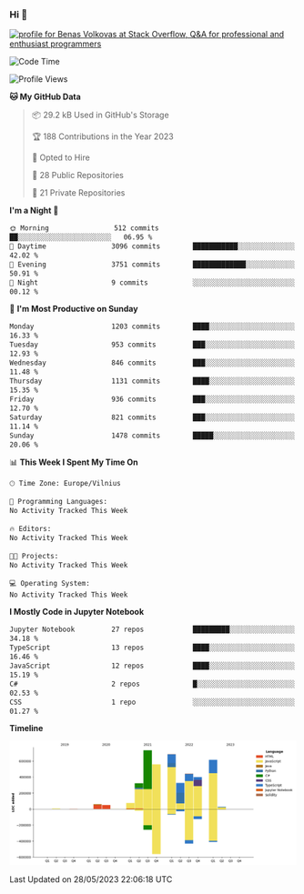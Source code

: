 ### Hi 👋
<a href="https://stackoverflow.com/users/14954249/benas-volkovas"><img src="https://stackoverflow.com/users/flair/14954249.png?theme=dark" width="208" height="58" alt="profile for Benas Volkovas at Stack Overflow, Q&amp;A for professional and enthusiast programmers" title="profile for Benas Volkovas at Stack Overflow, Q&amp;A for professional and enthusiast programmers"></a>

<!--START_SECTION:waka-->
![Code Time](http://img.shields.io/badge/Code%20Time-1%2C456%20hrs%2012%20mins-blue)

![Profile Views](http://img.shields.io/badge/Profile%20Views-0-blue)

**🐱 My GitHub Data** 

> 📦 29.2 kB Used in GitHub's Storage 
 > 
> 🏆 188 Contributions in the Year 2023
 > 
> 💼 Opted to Hire
 > 
> 📜 28 Public Repositories 
 > 
> 🔑 21 Private Repositories 
 > 
**I'm a Night 🦉** 

```text
🌞 Morning                512 commits         ██░░░░░░░░░░░░░░░░░░░░░░░   06.95 % 
🌆 Daytime                3096 commits        ███████████░░░░░░░░░░░░░░   42.02 % 
🌃 Evening                3751 commits        █████████████░░░░░░░░░░░░   50.91 % 
🌙 Night                  9 commits           ░░░░░░░░░░░░░░░░░░░░░░░░░   00.12 % 
```
📅 **I'm Most Productive on Sunday** 

```text
Monday                   1203 commits        ████░░░░░░░░░░░░░░░░░░░░░   16.33 % 
Tuesday                  953 commits         ███░░░░░░░░░░░░░░░░░░░░░░   12.93 % 
Wednesday                846 commits         ███░░░░░░░░░░░░░░░░░░░░░░   11.48 % 
Thursday                 1131 commits        ████░░░░░░░░░░░░░░░░░░░░░   15.35 % 
Friday                   936 commits         ███░░░░░░░░░░░░░░░░░░░░░░   12.70 % 
Saturday                 821 commits         ███░░░░░░░░░░░░░░░░░░░░░░   11.14 % 
Sunday                   1478 commits        █████░░░░░░░░░░░░░░░░░░░░   20.06 % 
```


📊 **This Week I Spent My Time On** 

```text
🕑︎ Time Zone: Europe/Vilnius

💬 Programming Languages: 
No Activity Tracked This Week

🔥 Editors: 
No Activity Tracked This Week

🐱‍💻 Projects: 
No Activity Tracked This Week

💻 Operating System: 
No Activity Tracked This Week
```

**I Mostly Code in Jupyter Notebook** 

```text
Jupyter Notebook         27 repos            █████████░░░░░░░░░░░░░░░░   34.18 % 
TypeScript               13 repos            ████░░░░░░░░░░░░░░░░░░░░░   16.46 % 
JavaScript               12 repos            ████░░░░░░░░░░░░░░░░░░░░░   15.19 % 
C#                       2 repos             █░░░░░░░░░░░░░░░░░░░░░░░░   02.53 % 
CSS                      1 repo              ░░░░░░░░░░░░░░░░░░░░░░░░░   01.27 % 
```



**Timeline**

![Lines of Code chart](https://raw.githubusercontent.com/BenasVolkovas/BenasVolkovas/main/assets/bar_graph.png)


 Last Updated on 28/05/2023 22:06:18 UTC
<!--END_SECTION:waka-->
